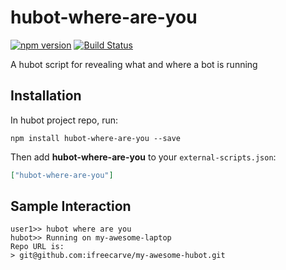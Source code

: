 # hubot-where-are-you
[![npm version](https://badge.fury.io/js/hubot-where-are-you.svg)](https://badge.fury.io/js/hubot-where-are-you)
[![Build Status](https://travis-ci.org/ifreecarve/hubot-where-are-you.svg)](https://travis-ci.org/ifreecarve/hubot-where-are-you)

A hubot script for revealing what and where a bot is running

## Installation

In hubot project repo, run:

`npm install hubot-where-are-you --save`

Then add **hubot-where-are-you** to your `external-scripts.json`:

```json
["hubot-where-are-you"]
```

## Sample Interaction

```
user1>> hubot where are you
hubot>> Running on my-awesome-laptop
Repo URL is:
> git@github.com:ifreecarve/my-awesome-hubot.git
```
